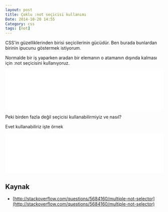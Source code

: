 ```yaml
---
layout: post
title: Çoklu :not seçicisi kullanımı
Date: 2014-10-20 14:55
Category: css
tags: [not]
---
```


CSS'in güzelliklerinden birisi seçicilerinin gücüdür. Ben burada bunlardan birinin ipucunu göstermek istiyorum.

Normalde bir iş yaparken aradan bir elemanın o atamanın dışında kalması için :not seçicisini kullanıyoruz.

<iframe scrolling="no" height="127" frameborder="0" style="width: 100%; overflow: hidden;" allowtransparency="true" data-height="250" src="//codepen.io/fatihhayri/embed/miHxs?type=css&amp;height=127" id="cp_embed_hgplm"></iframe>

Peki birden fazla değil seçicisi kullanabilirmiyiz ve nasıl?

Evet kullanabiliriz işte örnek

<iframe scrolling="no" height="127" frameborder="0" style="width: 100%; overflow: hidden;" allowtransparency="true" data-height="250" src="//codepen.io/fatihhayri/embed/nErGd?type=css&amp;height=127" id="cp_embed_hgplm"></iframe>

## Kaynak

 - [http://stackoverflow.com/questions/5684160/multiple-not-selector](http://stackoverflow.com/questions/5684160/multiple-not-selector)